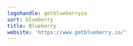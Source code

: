 ```yaml
---
logohandle: getblueberryio
sort: blueberry
title: Blueberry
website: 'https://www.getblueberry.io/'
---
```

